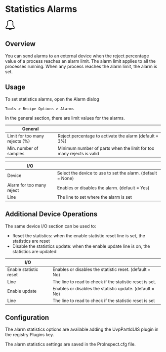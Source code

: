 Statistics Alarms
=================

![](../../img/x_Graphics/Plugins/UvpPartIdAlarm.png)

Overview
--------

You can send alarms to an external device when the reject percentage value of a process reaches an alarm limit. The alarm limit applies to all the processes running. When any process reaches the alarm limit, the alarm is set.

Usage
-----

To set statistics alarms, open the Alarm dialog


	Tools > Recipe Options > Alarms

In the general section, there are limit values for the alarms.

| General | |
| --- | --- |
| Limit for too many rejects (%) | Reject percentage to activate the alarm (default = 3%) |
| Min. number of samples | Minimum number of parts when the limit for too many rejects is valid |

| I/O | |
| --- | --- |
| Device | Select the device to use to set the alarm. (default = None) |
| Alarm for too many reject | Enables or disables the alarm. (default = Yes) |
| Line | The line to set where the alarm is set |

Additional Device Operations
----------------------------

The same device I/O section can be used to:

- Reset the statistics: when the enable statistic reset line is set, the statistics are reset
- Disable the statistics update: when the enable update line is on, the statistics are updated

| I/O | |
| --- | --- |
| Enable statistic reset | Enables or disables the statistic reset. (default = No) |
| Line | The line to read to check if the statistic reset is set. |
| Enable update | Enables or disables the statistic update. (default = No) |
| Line | The line to read to check if the statistic reset is set |

Configuration
-------------

The alarm statistics options are available adding the UvpPartIdUIS plugin in the registry Plugins key.

The alarm statistics settings are saved in the ProInspect.cfg file.


